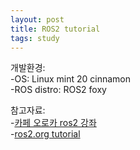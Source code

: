 ```yaml
---
layout: post
title: ROS2 tutorial
tags: study
---
```

개발환경:  
 -OS: Linux mint 20 cinnamon  
 -ROS distro: ROS2 foxy

참고자료:  
 -[카페 오로카 ros2 강좌](https://cafe.naver.com/openrt/24070)  
 -[ros2.org tutorial](https://index.ros.org/doc/ros2/Tutorials/)

